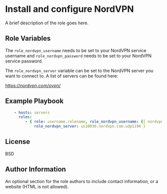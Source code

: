Install and configure NordVPN
=========

A brief description of the role goes here.

Role Variables
--------------

The ```role_nordvpn_username``` needs to be set to your NordVPN service username and ```role_nordvpn_password``` needs to be set to your NordVPN service password.

The ```role_nordvpn_server``` variable can be set to the NordVPN server you want to connect to. A list of servers can be found here:

<https://nordvpn.com/ovpn/>

Example Playbook
----------------

```yaml
    - hosts: servers
      roles:
         - { role: username.rolename, role_nordvpn_username: {{ nordvpn_username }}, role_nordvpn_password: {{ nordvpn_password }},
             role_nordvpn_server: us10036.nordvpn.com.udp1194 }
```

License
-------

BSD

Author Information
------------------

An optional section for the role authors to include contact information, or a website (HTML is not allowed).
